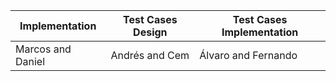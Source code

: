 |Implementation|Test Cases Design|Test Cases Implementation|
|---|---|---|
|Marcos and Daniel|Andrés and Cem|Álvaro and Fernando|
